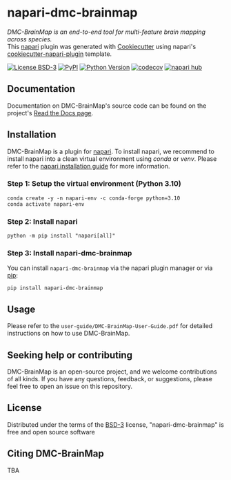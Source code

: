 
# napari-dmc-brainmap
*DMC-BrainMap is an end-to-end tool for multi-feature brain mapping across species.*  
This [napari](https://napari.org/stable/) plugin was generated with [Cookiecutter](https://github.com/cookiecutter/cookiecutter) using napari's [cookiecutter-napari-plugin](https://github.com/napari/cookiecutter-napari-plugin) template.

[![License BSD-3](https://img.shields.io/pypi/l/napari-dmc-brainmap.svg?color=green)](https://github.com/hejDMC/napari-dmc-brainmap/raw/main/LICENSE)
[![PyPI](https://img.shields.io/pypi/v/napari-dmc-brainmap.svg?color=green)](https://pypi.org/project/napari-dmc-brainmap)
[![Python Version](https://img.shields.io/pypi/pyversions/napari-dmc-brainmap.svg?color=green)](https://python.org)
[![codecov](https://codecov.io/gh/FelixJng/napari-dmc-brainmap/branch/main/graph/badge.svg)](https://codecov.io/gh/FelixJng/napari-dmc-brainmap)
[![napari hub](https://img.shields.io/endpoint?url=https://api.napari-hub.org/shields/napari-dmc-brainmap)](https://napari-hub.org/plugins/napari-dmc-brainmap)


## Documentation
Documentation on DMC-BrainMap's source code can be found on the project's [Read the Docs page](https://napari-dmc-brainmap.readthedocs.io/en/latest/#).

## Installation

DMC-BrainMap is a plugin for [napari](https://napari.org/stable/). To install napari, we recommend to install napari into a clean virtual environment using *conda* or *venv*. Please refer to the [napari installation guide](https://napari.org/stable/tutorials/fundamentals/installation.html#napari-installation) for more information.  

### Step 1: Setup the virtual environment (Python 3.10)

```
conda create -y -n napari-env -c conda-forge python=3.10
conda activate napari-env
```

### Step 2: Install napari

```
python -m pip install "napari[all]"
```

### Step 3: Install napari-dmc-brainmap

You can install `napari-dmc-brainmap` via the napari plugin manager or via [pip](https://pypi.org/project/napari-dmc-brainmap/):

    pip install napari-dmc-brainmap

## Usage

Please refer to the `user-guide/DMC-BrainMap-User-Guide.pdf` for detailed instructions on how to use DMC-BrainMap.


## Seeking help or contributing

DMC-BrainMap is an open-source project, and we welcome contributions of all kinds. If you have any questions, feedback, or suggestions, please feel free to open an issue on this repository. 

## License

Distributed under the terms of the [BSD-3](https://github.com/teamdigitale/licenses/blob/master/BSD-3-Clause) license,
"napari-dmc-brainmap" is free and open source software

## Citing DMC-BrainMap

TBA

